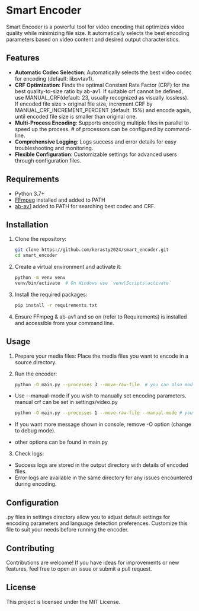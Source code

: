 # Smart Encoder

Smart Encoder is a powerful tool for video encoding that optimizes video quality while minimizing file size. It
automatically selects the best encoding parameters based on video content and desired output characteristics.

## Features

- **Automatic Codec Selection**: Automatically selects the best video codec for encoding (default: libsvtav1).
- **CRF Optimization**: Finds the optimal Constant Rate Factor (CRF) for the best quality-to-size ratio by ab-av1. If
  suitable crf cannot be defined, use MANUAL_CRF(default: 23, usually recognized as visually lossless). If encoded file
  size > original file size, increment CRF by MANUAL_CRF_INCREMENT_PERCENT (default: 15%) and encode again, until
  encoded file size is smaller than original one.
- **Multi-Process Encoding**: Supports encoding multiple files in parallel to speed up the process. # of processors can
  be configured by command-line.
- **Comprehensive Logging**: Logs success and error details for easy troubleshooting and monitoring.
- **Flexible Configuration**: Customizable settings for advanced users through configuration files.

## Requirements

- Python 3.7+
- [FFmpeg](https://ffmpeg.org/download.html) installed and added to PATH
- [ab-av1](https://github.com/alexheretic/ab-av1/releases/) added to PATH for searching best codec and CRF.

## Installation

1. Clone the repository:

   ```bash
   git clone https://github.com/kerasty2024/smart_encoder.git
   cd smart_encoder

2. Create a virtual environment and activate it:

    ```bash
    python -m venv venv
    venv/bin/activate  # On Windows use `venv\Scripts\activate`

3. Install the required packages:

    ```bash
    pip install -r requirements.txt

4. Ensure FFmpeg & ab-av1 and so on (refer to Requirements) is installed and accessible from your command line.

## Usage

1. Prepare your media files: Place the media files you want to encode in a source directory.
2. Run the encoder:

    ```bash
    python -O main.py --processes 3 --move-raw-file  # you can also modify # of processes, depending on how powerful your environmet is.

- Use --manual-mode if you wish to manually set encoding parameters. manual crf can be set in settings/video.py

    ```bash
    python -O main.py --processes 1 --move-raw-file --manual-mode # you can also modify # of processes, depending on how powerful your environmet is.
- If you want more message shown in console, remove -O option (change to debug mode).
- other options can be found in main.py

3. Check logs:

- Success logs are stored in the output directory with details of encoded files.
- Error logs are available in the same directory for any issues encountered during encoding.

## Configuration

.py files in settings directory allow you to adjust default settings for encoding parameters and language detection
preferences. Customize this file to suit your needs before running the encoder.

## Contributing

Contributions are welcome! If you have ideas for improvements or new features, feel free to open an issue or submit a
pull request.

## License

This project is licensed under the MIT License. 
